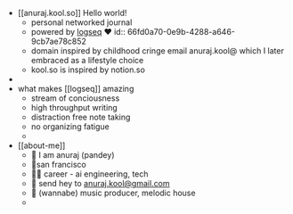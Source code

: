 - [[anuraj.kool.so]] Hello world!
	- personal networked journal
	- powered by [logseq](https://logseq.com/) ❤️
	  id:: 66fd0a70-0e9b-4288-a646-9cb7ae78c852
	- domain inspired by childhood cringe email anuraj.kool@ which I later embraced as a lifestyle choice
	- kool.so is inspired by notion.so
-
- what makes [[logseq]] amazing
	- stream of conciousness
	- high throughput writing
	- distraction free note taking
	- no organizing fatigue
	-
- [[about-me]]
	- 👋 I am anuraj (pandey)
	- 📍san francisco
	- 🧑‍💻 career - ai engineering, tech
	- 📧 send hey to anuraj.kool@gmail.com
	- 🎹 (wannabe) music producer, melodic house
	-